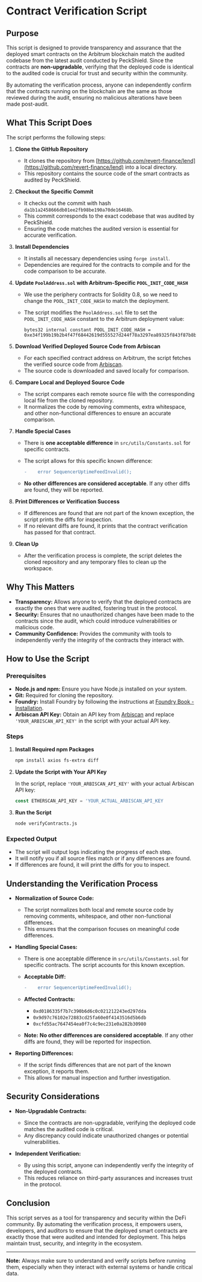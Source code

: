 # Contract Verification Script

## Purpose

This script is designed to provide transparency and assurance that the deployed smart contracts on the Arbitrum blockchain match the audited codebase from the latest audit conducted by PeckShield. Since the contracts are **non-upgradable**, verifying that the deployed code is identical to the audited code is crucial for trust and security within the community.

By automating the verification process, anyone can independently confirm that the contracts running on the blockchain are the same as those reviewed during the audit, ensuring no malicious alterations have been made post-audit.

## What This Script Does

The script performs the following steps:

1. **Clone the GitHub Repository**

   - It clones the repository from [https://github.com/revert-finance/lend](https://github.com/revert-finance/lend) into a local directory.
   - This repository contains the source code of the smart contracts as audited by PeckShield.

2. **Checkout the Specific Commit**

   - It checks out the commit with hash `da1b1a2458666db01ee2fb98be190a70de16468b`.
   - This commit corresponds to the exact codebase that was audited by PeckShield.
   - Ensuring the code matches the audited version is essential for accurate verification.

3. **Install Dependencies**

   - It installs all necessary dependencies using `forge install`.
   - Dependencies are required for the contracts to compile and for the code comparison to be accurate.

4. **Update `PoolAddress.sol` with Arbitrum-Specific `POOL_INIT_CODE_HASH`**

   - We use the periphery contracts for Solidity 0.8, so we need to change the `POOL_INIT_CODE_HASH` to match the deployment.
   - The script modifies the `PoolAddress.sol` file to set the `POOL_INIT_CODE_HASH` constant to the Arbitrum deployment value:

     ```solidity
     bytes32 internal constant POOL_INIT_CODE_HASH = 0xe34f199b19b2b4f47f68442619d555527d244f78a3297ea89325f843f87b8b54;
     ```

5. **Download Verified Deployed Source Code from Arbiscan**

   - For each specified contract address on Arbitrum, the script fetches the verified source code from [Arbiscan](https://arbiscan.io/).
   - The source code is downloaded and saved locally for comparison.

6. **Compare Local and Deployed Source Code**

   - The script compares each remote source file with the corresponding local file from the cloned repository.
   - It normalizes the code by removing comments, extra whitespace, and other non-functional differences to ensure an accurate comparison.

7. **Handle Special Cases**

   - There is **one acceptable difference** in `src/utils/Constants.sol` for specific contracts.
   - The script allows for this specific known difference:

     ```diff
     -    error SequencerUptimeFeedInvalid();
     ```

   - **No other differences are considered acceptable**. If any other diffs are found, they will be reported.

8. **Print Differences or Verification Success**

   - If differences are found that are not part of the known exception, the script prints the diffs for inspection.
   - If no relevant diffs are found, it prints that the contract verification has passed for that contract.

9. **Clean Up**

   - After the verification process is complete, the script deletes the cloned repository and any temporary files to clean up the workspace.

## Why This Matters

- **Transparency:** Allows anyone to verify that the deployed contracts are exactly the ones that were audited, fostering trust in the protocol.
- **Security:** Ensures that no unauthorized changes have been made to the contracts since the audit, which could introduce vulnerabilities or malicious code.
- **Community Confidence:** Provides the community with tools to independently verify the integrity of the contracts they interact with.

## How to Use the Script

### Prerequisites

- **Node.js and npm:** Ensure you have Node.js installed on your system.
- **Git:** Required for cloning the repository.
- **Foundry:** Install Foundry by following the instructions at [Foundry Book - Installation](https://book.getfoundry.sh/getting-started/installation).
- **Arbiscan API Key:** Obtain an API key from [Arbiscan](https://arbiscan.io/myapikey) and replace `'YOUR_ARBISCAN_API_KEY'` in the script with your actual API key.

### Steps

1. **Install Required npm Packages**

   ```bash
   npm install axios fs-extra diff

2. **Update the Script with Your API Key**

   In the script, replace `'YOUR_ARBISCAN_API_KEY'` with your actual Arbiscan API key:

   ```javascript
   const ETHERSCAN_API_KEY = 'YOUR_ACTUAL_ARBISCAN_API_KEY

3. **Run the Script**

   ```bash
   node verifyContracts.js

### Expected Output

- The script will output logs indicating the progress of each step.
- It will notify you if all source files match or if any differences are found.
- If differences are found, it will print the diffs for you to inspect.


## Understanding the Verification Process

- **Normalization of Source Code:**

  - The script normalizes both local and remote source code by removing comments, whitespace, and other non-functional differences.
  - This ensures that the comparison focuses on meaningful code differences.

- **Handling Special Cases:**

  - There is one acceptable difference in `src/utils/Constants.sol` for specific contracts. The script accounts for this known exception.

  - **Acceptable Diff:**

    ```diff
    -    error SequencerUptimeFeedInvalid();
    ```

  - **Affected Contracts:**

    - `0xd0186335f7b7c390b6d6c0c021212243ed297dda`
    - `0x9d97c76102e72883cd25fa60e0f4143516d5b6db`
    - `0xcfd55ac7647454ea0f7c4c9ec231e0a282b30980`

  - **Note:** **No other differences are considered acceptable**. If any other diffs are found, they will be reported for inspection.

- **Reporting Differences:**

  - If the script finds differences that are not part of the known exception, it reports them.
  - This allows for manual inspection and further investigation.

## Security Considerations

- **Non-Upgradable Contracts:**

  - Since the contracts are non-upgradable, verifying the deployed code matches the audited code is critical.
  - Any discrepancy could indicate unauthorized changes or potential vulnerabilities.

- **Independent Verification:**

  - By using this script, anyone can independently verify the integrity of the deployed contracts.
  - This reduces reliance on third-party assurances and increases trust in the protocol.

## Conclusion

This script serves as a tool for transparency and security within the DeFi community. By automating the verification process, it empowers users, developers, and auditors to ensure that the deployed smart contracts are exactly those that were audited and intended for deployment. This helps maintain trust, security, and integrity in the ecosystem.

---

**Note:** Always make sure to understand and verify scripts before running them, especially when they interact with external systems or handle critical data.
